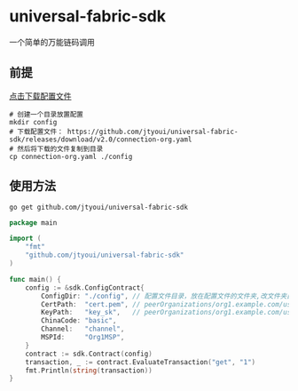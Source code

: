 # universal-fabric-sdk

一个简单的万能链码调用

## 前提
[点击下载配置文件](https://github.com/jtyoui/universal-fabric-sdk/releases/download/v1.1/connection-org.yaml)
```shell
# 创建一个目录放置配置
mkdir config
# 下载配置文件： https://github.com/jtyoui/universal-fabric-sdk/releases/download/v2.0/connection-org.yaml
# 然后将下载的文件复制到目录
cp connection-org.yaml ./config
```

## 使用方法

    go get github.com/jtyoui/universal-fabric-sdk

```go
package main

import (
	"fmt"
	"github.com/jtyoui/universal-fabric-sdk"
)

func main() {
	config := &sdk.ConfigContract{
		ConfigDir: "./config", // 配置文件目录，放在配置文件的文件夹,改文件夹目录必须包含：connection-org.yaml
		CertPath:  "cert.pem", // peerOrganizations/org1.example.com/users/User1@org1.example.com/msp/signcerts/xxcert.pem
		KeyPath:   "key_sk",   // peerOrganizations/org1.example.com/users/User1@org1.example.com/msp/keystore/xx_sk
		ChinaCode: "basic",
		Channel:   "channel",
		MSPId:     "Org1MSP",
	}
	contract := sdk.Contract(config)
	transaction, _ := contract.EvaluateTransaction("get", "1")
	fmt.Println(string(transaction))
}
```